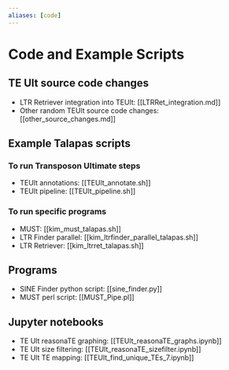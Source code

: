 ```yaml
---
aliases: [code]
---
```


# Code and Example Scripts

## TE Ult source code changes

- LTR Retriever integration into TEUlt: [[LTRRet_integration.md]]
- Other random TEUlt source code changes: [[other_source_changes.md]]

## Example Talapas scripts
### To run Transposon Ultimate steps
- TEUlt annotations: [[TEUlt_annotate.sh]]
- TEUlt pipeline: [[TEUlt_pipeline.sh]]

### To run specific programs
- MUST: [[kim_must_talapas.sh]]
- LTR Finder parallel: [[kim_ltrfinder_parallel_talapas.sh]]
- LTR Retriever: [[kim_ltrret_talapas.sh]]

## Programs
- SINE Finder python script: [[sine_finder.py]]
- MUST perl script: [[MUST_Pipe.pl]]

## Jupyter notebooks
- TE Ult reasonaTE graphing: [[TEUlt_reasonaTE_graphs.ipynb]]
- TE Ult size filtering: [[TEUlt_reasonaTE_sizefilter.ipynb]]
- TE Ult TE mapping: [[TEUlt_find_unique_TEs_7.ipynb]]